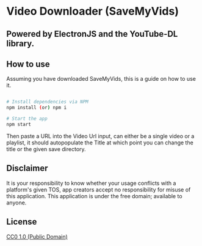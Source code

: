 # Video Downloader (SaveMyVids)
## Powered by ElectronJS and the YouTube-DL library.


## How to use
Assuming you have downloaded SaveMyVids, this is a guide on how to use it.

```bash

# Install dependencies via NPM
npm install (or) npm i

# Start the app
npm start
```

Then paste a URL into the Video Url input, can either be a single video or a playlist, it should autopopulate the Title at which point you can change the title or the given save directory.

## Disclaimer

It is your responsibility to know whether your usage conflicts with a platform's given TOS, app creators accept no responsibility for misuse of this application. This application is under the free domain; available to anyone.

## License

[CC0 1.0 (Public Domain)](LICENSE.md)


